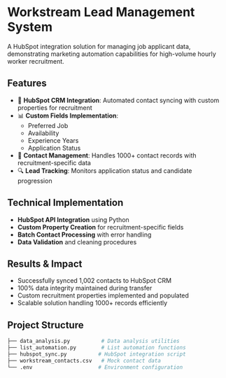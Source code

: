 # Workstream Lead Management System

A HubSpot integration solution for managing job applicant data, demonstrating marketing automation capabilities for high-volume hourly worker recruitment.

## Features

- 🔄 **HubSpot CRM Integration**: Automated contact syncing with custom properties for recruitment
- 📊 **Custom Fields Implementation**: 
  - Preferred Job
  - Availability
  - Experience Years
  - Application Status
- 📱 **Contact Management**: Handles 1000+ contact records with recruitment-specific data
- 🔍 **Lead Tracking**: Monitors application status and candidate progression

## Technical Implementation

- **HubSpot API Integration** using Python
- **Custom Property Creation** for recruitment-specific fields
- **Batch Contact Processing** with error handling
- **Data Validation** and cleaning procedures

## Results & Impact

- Successfully synced 1,002 contacts to HubSpot CRM
- 100% data integrity maintained during transfer
- Custom recruitment properties implemented and populated
- Scalable solution handling 1000+ records efficiently

## Project Structure

```bash
├── data_analysis.py          # Data analysis utilities
├── list_automation.py        # List automation functions
├── hubspot_sync.py          # HubSpot integration script
├── workstream_contacts.csv   # Mock contact data
└── .env                     # Environment configuration